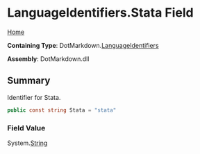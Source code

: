 <a name="_top"></a>

# LanguageIdentifiers\.Stata Field

[Home](../../../README.md#_top)

**Containing Type**: DotMarkdown\.[LanguageIdentifiers](../README.md#_top)

**Assembly**: DotMarkdown\.dll

## Summary

Identifier for Stata\.

```csharp
public const string Stata = "stata"
```

### Field Value

System\.[String](https://docs.microsoft.com/en-us/dotnet/api/system.string)